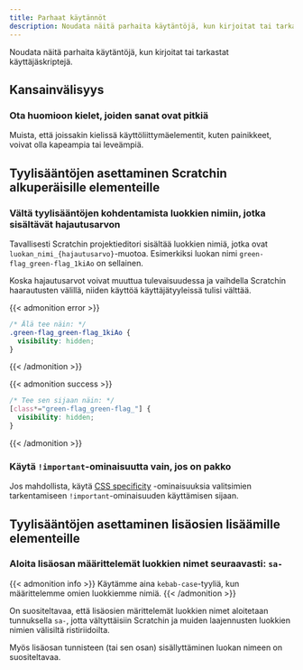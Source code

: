 ```yaml
---
title: Parhaat käytännöt
description: Noudata näitä parhaita käytäntöjä, kun kirjoitat tai tarkastat käyttäjäskriptejä.
---
```


Noudata näitä parhaita käytäntöjä, kun kirjoitat tai tarkastat käyttäjäskriptejä.


<!-- TEHTÄVÄÄ: ## Lisäosien tumman tilan tuki -->
<!-- editor-dark-mode-, dark-www- ja scratchr2-lisäosien CSS-muuttujiin viittaamisen esimerkit -->


## Kansainvälisyys

### Ota huomioon kielet, joiden sanat ovat pitkiä

Muista, että joissakin kielissä käyttöliittymäelementit, kuten painikkeet, voivat olla kapeampia tai leveämpiä.

<!-- TEHTÄVÄÄ: ### Oikealta vasemmalle (RTL) kirjoitettavien kielten tuki -->


## Tyylisääntöjen asettaminen Scratchin alkuperäisille elementeille


### Vältä tyylisääntöjen kohdentamista luokkien nimiin, jotka sisältävät hajautusarvon

Tavallisesti Scratchin projektieditori sisältää luokkien nimiä, jotka ovat `luokan_nimi_{hajautusarvo}`-muotoa. Esimerkiksi luokan nimi `green-flag_green-flag_1kiAo` on sellainen.

Koska hajautusarvot voivat muuttua tulevaisuudessa ja vaihdella Scratchin haarautusten välillä, niiden käyttöä käyttäjätyyleissä tulisi välttää.

{{< admonition error >}}
```css
/* Älä tee näin: */
.green-flag_green-flag_1kiAo {
  visibility: hidden;
}
```
{{< /admonition >}}

{{< admonition success >}}
```css
/* Tee sen sijaan näin: */
[class*="green-flag_green-flag_"] {
  visibility: hidden;
}
```
{{< /admonition >}}

### Käytä `!important`-ominaisuutta vain, jos on pakko

Jos mahdollista, käytä [CSS specificity](https://web.dev/learn/css/specificity/) -ominaisuuksia valitsimien tarkentamiseen `!important`-ominaisuuden käyttämisen sijaan.
<!-- Tämän pitäisi olla yksityiskohtaisempi -->


## Tyylisääntöjen asettaminen lisäosien lisäämille elementeille


### Aloita lisäosan määrittelemät luokkien nimet seuraavasti: `sa-`

{{< admonition info >}}
Käytämme aina `kebab-case`-tyyliä, kun määrittelemme omien luokkiemme nimiä.
{{< /admonition >}}

On suositeltavaa, että lisäosien märittelemät luokkien nimet aloitetaan tunnuksella `sa-`, jotta vältyttäisiin Scratchin ja muiden laajennusten luokkien nimien välisiltä ristiriidoilta.

Myös lisäosan tunnisteen (tai sen osan) sisällyttäminen luokan nimeen on suositeltavaa.

<!-- TEHTÄVÄÄ: ### täytyy selittää, miten z-indeksiä ja siihen liittyviä asioita käytetään Scratch-editorissa -->
